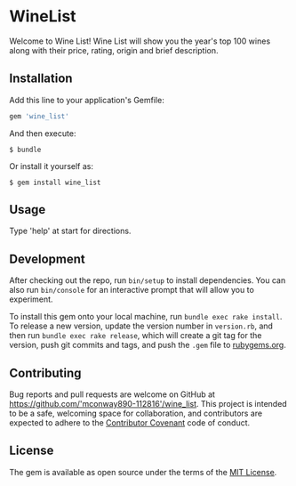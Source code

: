 # WineList

Welcome to Wine List! Wine List will show you the year's top 100 wines along with their price, rating, origin and brief description.

## Installation

Add this line to your application's Gemfile:

```ruby
gem 'wine_list'
```

And then execute:

    $ bundle

Or install it yourself as:

    $ gem install wine_list

## Usage

Type 'help' at start for directions.

## Development

After checking out the repo, run `bin/setup` to install dependencies. You can also run `bin/console` for an interactive prompt that will allow you to experiment.

To install this gem onto your local machine, run `bundle exec rake install`. To release a new version, update the version number in `version.rb`, and then run `bundle exec rake release`, which will create a git tag for the version, push git commits and tags, and push the `.gem` file to [rubygems.org](https://rubygems.org).

## Contributing

Bug reports and pull requests are welcome on GitHub at https://github.com/'mconway890-112816'/wine_list. This project is intended to be a safe, welcoming space for collaboration, and contributors are expected to adhere to the [Contributor Covenant](http://contributor-covenant.org) code of conduct.


## License

The gem is available as open source under the terms of the [MIT License](http://opensource.org/licenses/MIT).
